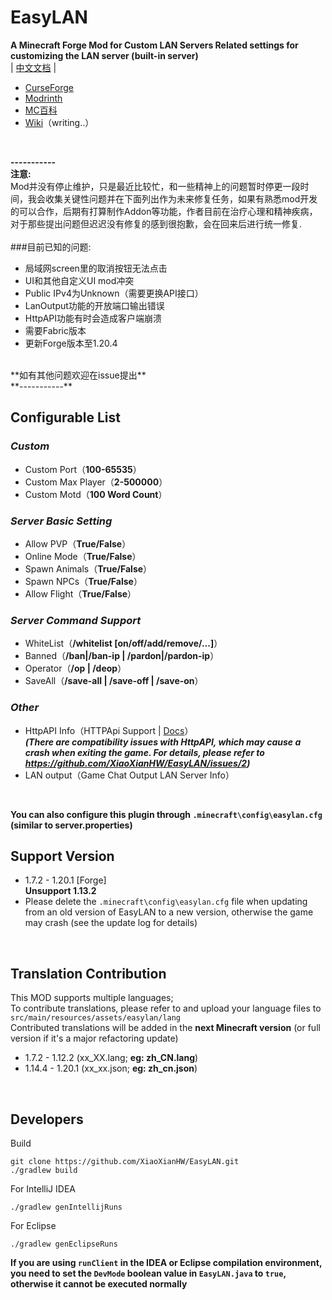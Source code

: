 # EasyLAN
**A Minecraft Forge Mod for Custom LAN Servers Related settings for customizing the LAN server (built-in server)**<br>
| [中文文档](https://github.com/XiaoXianHW/EasyLAN/blob/1.20.1/README_CN.md) |

- [CurseForge](https://www.curseforge.com/minecraft/mc-mods/easylan)
- [Modrinth](https://modrinth.com/mod/easylan)
- [MC百科](https://www.mcmod.cn/class/11373.html)
- [Wiki](https://docs.axtn.net/docs/EasyLAN/)（writing..）

<br>

**-----------**<br>
**注意:**<br>
Mod并没有停止维护，只是最近比较忙，和一些精神上的问题暂时停更一段时间，我会收集关键性问题并在下面列出作为未来修复任务，如果有熟悉mod开发的可以合作，后期有打算制作Addon等功能，作者目前在治疗心理和精神疾病，对于那些提出问题但迟迟没有修复的感到很抱歉，会在回来后进行统一修复.<br>
<br>
###目前已知的问题:
- 局域网screen里的取消按钮无法点击
- UI和其他自定义UI mod冲突
- Public IPv4为Unknown（需要更换API接口）
- LanOutput功能的开放端口输出错误
- HttpAPI功能有时会造成客户端崩溃
- 需要Fabric版本
- 更新Forge版本至1.20.4
<br>
**如有其他问题欢迎在issue提出**<br>
**-----------**<br>

## Configurable List

### *Custom*

- Custom Port（**100-65535**）
- Custom Max Player（**2-500000**）
- Custom Motd（**100 Word Count**）

### *Server Basic Setting*

- Allow PVP（**True/False**）
- Online Mode（**True/False**）
- Spawn Animals（**True/False**）
- Spawn NPCs（**True/False**）
- Allow Flight（**True/False**）

### *Server Command Support*

- WhiteList（**/whitelist [on/off/add/remove/...]**）
- Banned（**/ban|/ban-ip | /pardon|/pardon-ip**）
- Operator（**/op | /deop**）
- SaveAll（**/save-all | /save-off | /save-on**）

### *Other*

- HttpAPI Info（HTTPApi Support | [Docs](https://docs.axtn.net/docs/EasyLan/HttpAPI)）<br>
  ***(There are compatibility issues with HttpAPI, which may cause a crash when exiting the game. For details, please refer to https://github.com/XiaoXianHW/EasyLAN/issues/2)***
- LAN output（Game Chat Output LAN Server Info）

<br>

**You can also configure this plugin through `.minecraft\config\easylan.cfg` (similar to server.properties)**

## Support Version

- 1.7.2 - 1.20.1 [Forge]<br>
  **Unsupport 1.13.2**
- Please delete the `.minecraft\config\easylan.cfg` file when updating from an old version of EasyLAN to a new version, otherwise the game may crash (see the update log for details)

<br>

## Translation Contribution

This MOD supports multiple languages;<br>
To contribute translations, please refer to and upload your language files to `src/main/resources/assets/easylan/lang`<br>
Contributed translations will be added in the **next Minecraft version** (or full version if it's a major refactoring update)

- 1.7.2 - 1.12.2 (xx_XX.lang; **eg: zh_CN.lang**)
- 1.14.4 - 1.20.1 (xx_xx.json; **eg: zh_cn.json**)

<br>

## Developers
Build
```
git clone https://github.com/XiaoXianHW/EasyLAN.git
./gradlew build
```

For IntelliJ IDEA
```
./gradlew genIntellijRuns
```

For Eclipse
```
./gradlew genEclipseRuns
```

**If you are using `runClient` in the IDEA or Eclipse compilation environment, you need to set the `DevMode` boolean value in `EasyLAN.java` to `true`, otherwise it cannot be executed normally**
